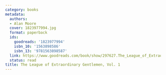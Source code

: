 ```yaml
---
category: books
metadata:
  authors:
  - Alan Moore
  cover: 1823977994.jpg
  format: paperback
  ids:
    goodreads: '1823977994'
    isbn_10: '1563898586'
    isbn_13: '9781563898587'
  link: https://www.goodreads.com/book/show/297627.The_League_of_Extraordinary_Gentlemen_Vol_1
  status: read
title: The League of Extraordinary Gentlemen, Vol. 1
---
```

